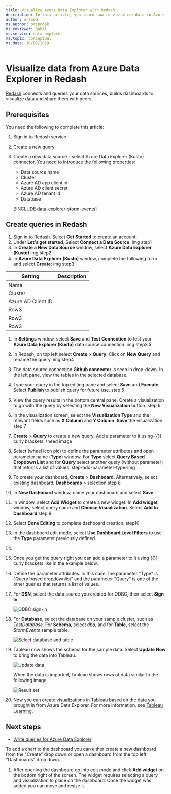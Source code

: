 ```yaml
---
title: Visualize Azure Data Explorer with Redash
description: In this article, you learn how to visualize data in Azure Data Explorer with the Redash native connector. 
author: orspod
ms.author: orspodek
ms.reviewer: gabil
ms.service: data-explorer
ms.topic: conceptual
ms.date: 10/07/2019
---
```


# Visualize data from Azure Data Explorer in Redash

 [Redash](https://www.redash.io/) connects and queries your data sources, builds dashboards to visualize data and share them with peers. 

## Prerequisites

You need the following to complete this article:

1. Sign in to Redash service
1. Create a new query
1. Create a new data source - select Azure Data Explorer (Kusto) connector. 
    You need to introduce the following properties:
    * Data source name
    * Cluster
    * Azure AD app client id
    * Azure AD client secret
    * Azure AD tenant id
    * Database

    [!INCLUDE [data-explorer-storm-events](../../includes/data-explorer-storm-events.md)]

## Create queries in Redash 

1. Sign in to [Redash](https://www.redash.io/). Select **Get Started** to create an account.
1. Under **Let's get started**, Select **Connect a Data Source**.
img step1
1. In **Create a New Data Source** window, select **Azure Data Explorer (Kusto)** 
img step2
1. In **Azure Data Explorer (Kusto)** window, complete the following form and select **Create**:
img step3

| Setting |Description  |
|---------|---------|
|Name    |         |
|Cluster    |         |
|Azure AD Client ID    |         |
|Row3     |         |
|Row3     |         |
|Row3     |         |

1. In **Settings** window, select **Save** and **Test Connection** to test your **Azure Data Explorer (Kusto)** data source connection.
img step3.5
1. In Redash, on top left select **Create** > **Query**. Click on **New Query** and rename the query.
img step4
1. The data source connection **Github connector** is seen in drop-down. In the left pane, view the tables in the selected database.
1. Type your query in the top editing pane and select **Save** and **Execute**. Select **Publish** to publish query for future use.
step 5
1. View the query results in the bottom central pane. Create a visualization to go with the query by selecting the **New Visualization** button.
step 6
1. In the visualization screen, select the **Visualization Type** and the relevant fields such as **X Column** and **Y Column**. **Save** the visualization.
step 7
1. **Create** > **Query** to create a new query. Add a parameter to it using {{}} curly brackets.
\\need image
1. Select (wheel icon pic) to define the parameter attributes and open parameter name (**Type**) window. For **Type** select **Query Based Dropdown List** and for **Query** select another query (without parameter) that returns a list of values.
step-add-parameter-type-img
1. To create your dashboard, **Create** > **Dashboard**. Alternatively, select existing dashboard, **Dashboards** >  selection
step 8
1. In **New Dashboard** window, name your dashboard and select **Save**.
1. In **<Dashboard name>** window, select **Add Widget** to create a new widget. In **Add widget** window, select query name and **Choose Visualization**. Select **Add to Dashboard**
step 9
1. Select **Done Editing** to complete dashboard creation.
step10 
1. In the dashboard edit mode, select **Use Dashboard Level Filters** to use the **Type** parameter previously defined.
1. 
1. Once you get the query right you can add a parameter to it using {{}} curly brackets like in the example below.
1. Define the parameter attributes. In this case The parameter "Type" is "Query based dropdownlist" and the parameter "Query" is one of the other queries that returns a list of values.


1. For **DSN**, select the data source you created for ODBC, then select **Sign In**.

    ![ODBC sign-in](media/tableau/odbc-sign-in.png)

1. For **Database**, select the database on your sample cluster, such as *TestDatabase*. For **Schema**, select *dbo*, and for **Table**, select the *StormEvents* sample table.

    ![Select database and table](media/tableau/select-database-table.png)

1. Tableau now shows the schema for the sample data. Select **Update Now** to bring the data into Tableau.

    ![Update data](media/tableau/update-data.png)

    When the data is imported, Tableau shows rows of data similar to the following image.

    ![Result set](media/tableau/result-set.png)

1. Now you can create visualizations in Tableau based on the data you brought in from Azure Data Explorer. For more information, see [Tableau Learning](https://www.tableau.com/learn).

## Next steps

* [Write queries for Azure Data Explorer](write-queries.md)


To add a chart to the dashboard you can either create a new dashboard from the "Create" drop down or open a dashboard from the top left "Dashboards" drop down.
1. After opening the dashboard go into edit mode and click **Add widget** on the bottom right of the screen. The widget requires selecting a query and visualization to place on the dashboard. Once the widget was added you can move and resize it.